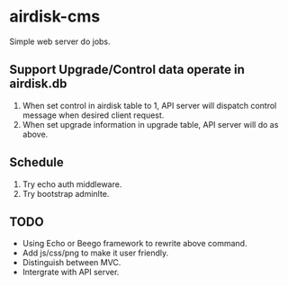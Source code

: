# airdisk-cms
Simple web server do jobs.

Support Upgrade/Control data operate in airdisk.db
---

  1. When set control in airdisk table to 1, API server will dispatch control message when desired client request.
  2. When set upgrade information in upgrade table, API server will do as above.
  
  
 ## Schedule
 1. Try echo auth middleware.
 2. Try bootstrap adminlte.
 
 ## TODO
 
  - Using Echo or Beego framework to rewrite above command.
  - Add js/css/png to make it user friendly.
  - Distinguish between MVC.
  - Intergrate with API server.
  
 
